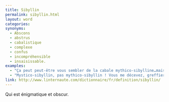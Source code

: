 ```yaml
---
title: Sibyllin
permalink: sibyllin.html
layout: word
categories:
synonyms:
  - Abscons
  - abstrus
  - cabalistique
  - complexe
  - confus
  - incompréhensible
  - insaisissable.
examples:
  - "Ça peut peut-être vous sembler de la cabale mythico-sibylline…mais ce n'en est pas !"
  - "Mystico-sibyllin, pas mythico-sibyllin ! Vous me décevez, greffier… :-)"
link: http://www.linternaute.com/dictionnaire/fr/definition/sibyllin/
---
```


Qui est énigmatique et obscur.

